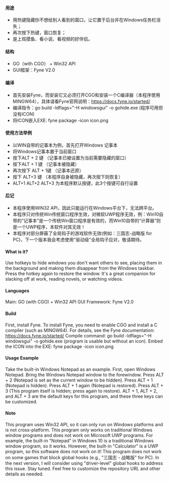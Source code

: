 #### 用途
- 用热键隐藏你不想给别人看到的窗口，让它置于后台并在Windows任务栏消失；
- 再次按下热键，窗口恢复；
- 是上班摸鱼、看小说、看视频的好伴侣。
#### 结构
- GO（with CGO） + Win32 API
- GUI框架：Fyne V2.0
#### 编译
- 首先安装Fyne，而安装它又必须打开CGO和安装一个C编译器（本程序使用MINGW64），具体请看Fyne官网说明：https://docs.fyne.io/started/
- 编译指令：go build -ldflags="-H windowsgui" -o gohide.exe (程序可用但没有ICON)
- 将ICON嵌入EXE: fyne package -icon icon.png
#### 使用方法举例
- 以WIN自带的记事本为例，首先打开Windows 记事本
- 将Windows记事本置于当前窗口
- 按下ALT + 2 键 （记事本已被设置为当前需要隐藏的窗口）
- 按下ALT + 1 键 （记事本被隐藏）
- 再次按下 ALT + 1键 （记事本还原）
- 按下 ALT+3 键 （本程序自身被隐藏，再次按下则恢复）
- ALT+1 ALT+2 ALT+3 为本程序默认按键，此3个按键可自行设置
#### 后记
- 本程序使用WIN32 API，因此只能运行在Windows平台下，无法跨平台。
- 本程序只对传统Win传统窗口程序生效，对微软UWP程序无效，例：Win10自带的“记事本”是一个传统Win窗口程序是有效的，而Win10自带的“计算器”则是一个UWP程序，本软件对其无效！
- 本程序对部分屏蔽了全局钩子的游戏软件无效(例如：三国志-战略版 for PC)，下一个版本我会考虑使用"驱动级"全局钩子应对，敬请期待。

#### What is it?
Use hotkeys to hide windows you don't want others to see, placing them in the background and making them disappear from the Windows taskbar.
Press the hotkey again to restore the window.
It's a great companion for slacking off at work, reading novels, or watching videos.
#### Languages
Main: GO (with CGO) + Win32 API
GUI Framework: Fyne V2.0
#### Build
First, install Fyne. To install Fyne, you need to enable CGO and install a C compiler (such as MINGW64). For details, see the Fyne documentation: https://docs.fyne.io/started/
Compile command: go build -ldflags="-H windowsgui" -o gohide.exe (program is usable but without an icon).
Embed the ICON into the EXE: fyne package -icon icon.png
#### Usage Example
Take the built-in Windows Notepad as an example. First, open Windows Notepad.
Bring the Windows Notepad window to the forewindow.
Press ALT + 2 (Notepad is set as the current window to be hidden).
Press ALT + 1 (Notepad is hidden).
Press ALT + 1 again (Notepad is restored).
Press ALT + 3 (This program itself is hidden; press again to restore).
ALT + 1, ALT + 2, and ALT + 3 are the default keys for this program, and these three keys can be customized.
#### Note
This program uses Win32 API, so it can only run on Windows platforms and is not cross-platform.
This program only works on traditional Windows window programs and does not work on Microsoft UWP programs. For example, the built-in "Notepad" in Windows 10 is a traditional Windows window program, so it works. However, the built-in "Calculator" is a UWP program, so this software does not work on it!
This program does not work on some games that block global hooks (e.g., "三国志 - 战略版" for PC). In the next version, I will consider using "driver-level" global hooks to address this issue. Stay tuned.
Feel free to customize the repository URL and other details as needed.
